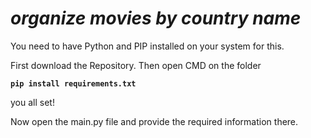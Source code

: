 # _organize movies by country name_
You need to have Python and PIP installed on your system for this.

First download the Repository. Then open CMD on the folder 

**`pip install requirements.txt`**

you all set!

Now open the main.py file and provide the required information there.